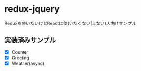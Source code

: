 # redux-jquery

Reduxを使いたいけどReactは使(いたくない|えない)人向けサンプル

## 実装済みサンプル

- [x] Counter
- [x] Greeting
- [x] Weather(async)
